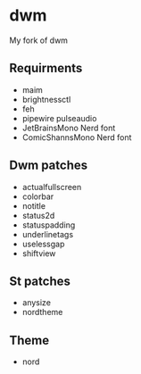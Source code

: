 # dwm
My fork of dwm

## Requirments
* maim
* brightnessctl
* feh
* pipewire pulseaudio
* JetBrainsMono Nerd font
* ComicShannsMono Nerd font

## Dwm patches
* actualfullscreen
* colorbar
* notitle
* status2d
* statuspadding
* underlinetags
* uselessgap
* shiftview

## St patches
* anysize
* nordtheme

## Theme
* nord


